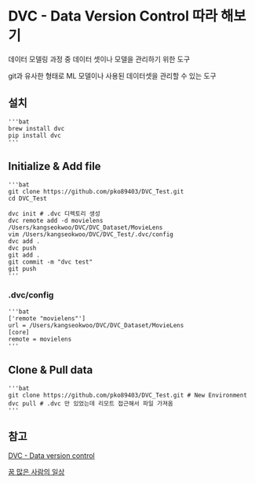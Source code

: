 # DVC - Data Version Control 따라 해보기
데이터 모델링 과정 중 데이터 셋이나 모델을 관리하기 위한 도구 

git과 유사한 형태로 ML 모델이나 사용된 데이터셋을 관리할 수 있는 도구

## 설치
    '''bat
    brew install dvc
    pip install dvc
    '''
## Initialize & Add file
    '''bat
    git clone https://github.com/pko89403/DVC_Test.git
    cd DVC_Test
    
    dvc init # .dvc 디렉토리 생성
    dvc remote add -d movielens /Users/kangseokwoo/DVC/DVC_Dataset/MovieLens
    vim /Users/kangseokwoo/DVC/DVC_Test/.dvc/config
    dvc add .
    dvc push
    git add .
    git commit -m "dvc test"
    git push 
    '''
### .dvc/config
    '''bat
    ['remote "movielens"']
    url = /Users/kangseokwoo/DVC/DVC_Dataset/MovieLens
    [core]
    remote = movielens
    '''
## Clone & Pull data
    '''bat
    git clone https://github.com/pko89403/DVC_Test.git # New Environment
    dvc pull # .dvc 만 있었는데 리모트 접근해서 파일 가져옴 
    '''
## 참고

[DVC - Data version control](https://inahjeon.github.io/dvc/)

[꿈 많은 사람의 일상](https://lsjsj92.tistory.com/573)